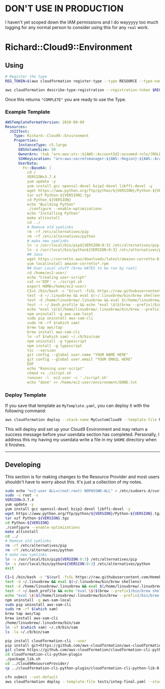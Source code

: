 # DON'T USE IN PRODUCTION
I haven't yet scoped down the IAM permissions and I do wayyyyy too much logging for any normal person to consider using this for any `real` work.

# Richard::Cloud9::Environment

## Using
````bash
# Register the type
REG_TOKEN=$(aws cloudformation register-type --type RESOURCE --type-name Richard::Cloud9::Environment --schema-handler-package s3://rhb-blog/provider-types/richard-cloud9-environment.zip --query "RegistrationToken" --output text)

aws cloudformation describe-type-registration --registration-token $REG_TOKEN  --query "ProgressStatus"
````

Once this returns `"COMPLETE"` you are ready to use the Type.
### Example Template
````yaml
AWSTemplateFormatVersion: 2010-09-09
Resources:
  JSIITest:
    Type: Richard::Cloud9::Environment
    Properties:
      InstanceType: c5.large
      EBSVolumeSize: 50
      OwnerArn: !Sub "arn:aws:sts::${AWS::AccountId}:assumed-role/[ROLE_NAME]/[SESSION_NAME]"
      SSHKeyLocation: "arn:aws:secretsmanager:${AWS::Region}:${AWS::AccountId}:secret:your/secret/here"
      UserData: 
        Fn::Base64: |
          cd /
          VERSION=3.7.4
          yum update -y
          yum install gcc openssl-devel bzip2-devel libffi-devel -y
          wget https://www.python.org/ftp/python/${VERSION}/Python-${VERSION}.tgz
          tar xzf Python-${VERSION}.tgz
          cd Python-${VERSION}
          echo "Building Python"
          ./configure --enable-optimizations
          echo "Installing Python"
          make altinstall
          cd ../
          # Remove old symlinks
          rm -rf /etc/alternatives/pip
          rm -rf /etc/alternatives/python
          # make new symlinks
          ln -s /usr/local/bin/pip${VERSION:0:3} /etc/alternatives/pip
          ln -s /usr/local/bin/python${VERSION:0:3} /etc/alternatives/python
          ## Java
          wget https://corretto.aws/downloads/latest/amazon-corretto-8-x64-linux-jdk.rpm
          yum localinstall amazon-corretto*.rpm
          ## User Local stuff (brew HATES to be run by root)
          cd /home/ec2-user/
          echo "Creating user-script"
          cat <<'EOF' > ./script.sh
          export HOME=/home/ec2-user/
          CI=1 /bin/bash -c "$(curl -fsSL https://raw.githubusercontent.com/Homebrew/install/master/install.sh)"
          test -d ~/.linuxbrew && eval $(~/.linuxbrew/bin/brew shellenv)
          test -d /home/linuxbrew/.linuxbrew && eval $(/home/linuxbrew/.linuxbrew/bin/brew shellenv)
          test -r ~/.bash_profile && echo "eval \$($(brew --prefix)/bin/brew shellenv)" >>~/.bash_profile
          echo "eval \$($(/home/linuxbrew/.linuxbrew/bin/brew --prefix)/bin/brew shellenv)" >>~/.profile
          npm uninstall -g aws-sam-local
          sudo pip uninstall aws-sam-cli
          sudo rm -rf $(which sam)
          brew tap aws/tap
          brew install aws-sam-cli
          ln -sf $(which sam) ~/.c9/bin/sam
          npm uninstall -g typescript
          npm install -g typescript
          tsc --version
          git config --global user.name "YOUR NAME HERE"
          git config --global user.email "YOUR EMAIL HERE"
          EOF
          echo "Running user-script"
          chmod +x ./script.sh
          runuser -l  ec2-user -c './script.sh'
          echo "done" >> /home/ec2-user/environment/DONE.txt
````

### Deploy Template
If you save that template as `MyTemplate.yaml`, you can deploy it with the following command:
````bash
aws cloudformation deploy --stack-name MyCustomCloud9 --template-file MyTemplate.yaml
````

This will deploy and set up your Cloud9 Environment and may return a success message before your userdata section has completed. Personally, I address this my having my userdata write a file in my `$HOME` directory when it finishes.

---
## Developing
This section is for making changes to the Resource Provider and most users shouldn't have to worry about this. It's just a collection of my notes.
````bash
sudo echo "ec2-user ALL=(root:root) NOPASSWD:ALL" > /etc/sudoers.d/custom
sudo -u root -s
VERSION=3.7.4
yum update -y
yum install gcc openssl-devel bzip2-devel libffi-devel -y
wget https://www.python.org/ftp/python/${VERSION}/Python-${VERSION}.tgz
tar xzf Python-${VERSION}.tgz
cd Python-${VERSION}
./configure --enable-optimizations
make altinstall
cd ../
# Remove old symlinks
rm -rf /etc/alternatives/pip
rm -rf /etc/alternatives/python
# make new symlinks
ln -s /usr/local/bin/pip${VERSION:0:3} /etc/alternatives/pip
ln -s /usr/local/bin/python${VERSION:0:3} /etc/alternatives/python
exit
````
````bash
CI=1 /bin/bash -c "$(curl -fsSL https://raw.githubusercontent.com/Homebrew/install/master/install.sh)"
test -d ~/.linuxbrew && eval $(~/.linuxbrew/bin/brew shellenv)
test -d /home/linuxbrew/.linuxbrew && eval $(/home/linuxbrew/.linuxbrew/bin/brew shellenv)
test -r ~/.bash_profile && echo "eval \$($(brew --prefix)/bin/brew shellenv)" >>~/.bash_profile
echo "eval \$($(/home/linuxbrew/.linuxbrew/bin/brew --prefix)/bin/brew shellenv)" >>~/.profile
npm uninstall -g aws-sam-local
sudo pip uninstall aws-sam-cli
sudo rm -rf $(which sam)
brew tap aws/tap
brew install aws-sam-cli
/home/linuxbrew/.linuxbrew/bin/sam
ln -sf $(which sam) ~/.c9/bin/sam
ls -la ~/.c9/bin/sam

pip install cloudformation-cli --user
pip install git+https://github.com/aws-cloudformation/aws-cloudformation-rpdk-python-plugin.git#egg=cloudformation-cli-python-plugin --user
git clone https://github.com/aws-cloudformation/cloudformation-cli-python-plugin.git
cd cloudformation-cli-python-plugin
./package_lib.sh
cd ../Cloud9ResourceProvider/
cp ../cloudformation-cli-python-plugin/cloudformation-cli-python-lib-0.0.1.tar.gz .

cfn submit --set-default
aws cloudformation deploy --template-file tests/integ-final.yaml --stack-name LateOtter001
````
